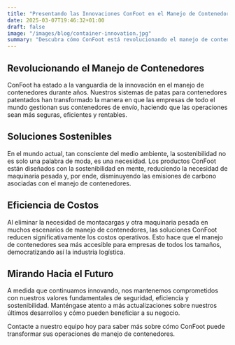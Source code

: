 ```yaml
---
title: "Presentando las Innovaciones ConFoot en el Manejo de Contenedores"
date: 2025-03-07T19:46:32+01:00
draft: false
image: "/images/blog/container-innovation.jpg"
summary: "Descubra cómo ConFoot está revolucionando el manejo de contenedores con nuestras últimas innovaciones y soluciones sostenibles."
---
```


## Revolucionando el Manejo de Contenedores

ConFoot ha estado a la vanguardia de la innovación en el manejo de contenedores durante años. Nuestros sistemas de patas para contenedores patentados han transformado la manera en que las empresas de todo el mundo gestionan sus contenedores de envío, haciendo que las operaciones sean más seguras, eficientes y rentables.

## Soluciones Sostenibles

En el mundo actual, tan consciente del medio ambiente, la sostenibilidad no es solo una palabra de moda, es una necesidad. Los productos ConFoot están diseñados con la sostenibilidad en mente, reduciendo la necesidad de maquinaria pesada y, por ende, disminuyendo las emisiones de carbono asociadas con el manejo de contenedores.

## Eficiencia de Costos

Al eliminar la necesidad de montacargas y otra maquinaria pesada en muchos escenarios de manejo de contenedores, las soluciones ConFoot reducen significativamente los costos operativos. Esto hace que el manejo de contenedores sea más accesible para empresas de todos los tamaños, democratizando así la industria logística.

## Mirando Hacia el Futuro

A medida que continuamos innovando, nos mantenemos comprometidos con nuestros valores fundamentales de seguridad, eficiencia y sostenibilidad. Manténgase atento a más actualizaciones sobre nuestros últimos desarrollos y cómo pueden beneficiar a su negocio.

Contacte a nuestro equipo hoy para saber más sobre cómo ConFoot puede transformar sus operaciones de manejo de contenedores.